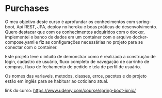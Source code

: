 # Purchases

O meu objetivo deste curso é aprofundar os conhecimentos com spring-boot, Api REST, JPA, deploy no heroku e boas práticas de desenvolvimento.
Quero destacar que com os conhecimentos adquiridos com o docker, implementei o banco de dados em um container com o arquivo docker-compose.yaml e fiz as configurações necessárias no projeto para se conectar com o container.

Este projeto teve o intuito de demonstrar como é realizada a construção de login, cadastro de usuário, fluxo completo de navegação de carrinho de compras, fluxo de fechamento de pedido e tela de perfil de usuário.

Os nomes das variaveis, metodos, classes, erros, pacotes e do projeto estão em inglês para se habituar ao cotidiano atual.

link do curso: https://www.udemy.com/course/spring-boot-ionic/
